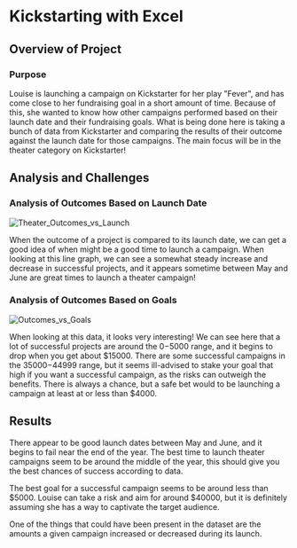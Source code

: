 # Kickstarting with Excel

## Overview of Project

### Purpose

Louise is launching a campaign on Kickstarter for her play "Fever", and has come close to her fundraising goal in a short amount of time. Because of this, she wanted to know how other campaigns performed based on their launch date and their fundraising goals. What is being done here is taking a bunch of data from Kickstarter and comparing the results of their outcome against the launch date for those campaigns. The main focus will be in the theater category on Kickstarter!

## Analysis and Challenges

### Analysis of Outcomes Based on Launch Date

![Theater_Outcomes_vs_Launch](https://user-images.githubusercontent.com/95941301/146655309-7d8e3566-65f6-4d3f-804f-09be17233f35.png)

When the outcome of a project is compared to its launch date, we can get a good idea of when might be a good time to launch a campaign. When looking at this line graph, we can see a somewhat steady increase and decrease in successful projects, and it appears sometime between May and June are great times to launch a theater campaign!

### Analysis of Outcomes Based on Goals

![Outcomes_vs_Goals](https://user-images.githubusercontent.com/95941301/146655367-8b9cf824-efc5-42aa-9899-fc0c5eee0e1b.png)

When looking at this data, it looks very interesting! We can see here that a lot of successful projects are around the $0-$5000 range, and it begins to drop when you get about $15000. There are some successful campaigns in the $35000-$44999 range, but it seems ill-advised to stake your goal that high if you want a successful campaign, as the risks can outweigh the benefits. There is always a chance, but a safe bet would to be launching a campaign at least at or less than $4000.

## Results

There appear to be good launch dates between May and June, and it begins to fail near the end of the year. The best time to launch theater campaigns seem to be around the middle of the year, this should give you the best chances of success according to data.

The best goal for a successful campaign seems to be around less than $5000. Louise can take a risk and aim for around $40000, but it is definitely assuming she has a way to captivate the target audience.

One of the things that could have been present in the dataset are the amounts a given campaign increased or decreased during its launch.
